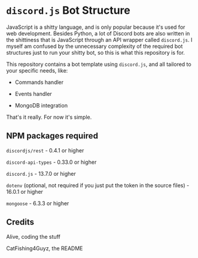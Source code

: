 # `discord.js` Bot Structure
JavaScript is a shitty language, and is only popular because it's used for web development.
Besides Python, a lot of Discord bots are also written in the shittiness that is JavaScript
through an API wrapper called `discord.js`. I myself am confused by the unnecessary complexity
of the required bot structures just to run your shitty bot, so this is what this repository
is for.

This repository contains a bot template using `discord.js`, and all tailored to 
your specific needs, like:

* Commands handler

* Events handler

* MongoDB integration

That's it really. For now it's simple.

## NPM packages required
`discordjs/rest` - 0.4.1 or higher

`discord-api-types` - 0.33.0 or higher

`discord.js` - 13.7.0 or higher

`dotenv` (optional, not required if you just put the token in the source files) - 16.0.1 or higher

`mongoose` - 6.3.3 or higher

## Credits
Alive, coding the stuff

CatFishing4Guyz, the README